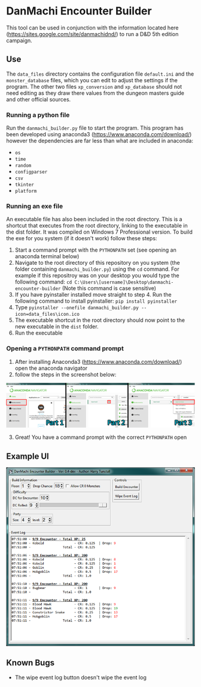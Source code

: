 # DanMachi Encounter Builder

This tool can be used in conjunction with the information located here (https://sites.google.com/site/danmachidnd/) to run a D&D 5th edition campaign.

## Use

The `data_files` directory contains the configuration file `default.ini` and the `monster_database` files, which you can edit to adjust the settings if the program. The other two files `xp_conversion` and `xp_database` should not need editing as they draw there values from the dungeon masters guide and other official sources.

### Running a python file
Run the `danmachi_builder.py` file to start the program. This program has been developed using anaconda3 (https://www.anaconda.com/download/) however the dependencies are far less than what are included in anaconda:

- `os`
- `time`
- `random`
- `configparser`
- `csv`
- `tkinter`
- `platform`

### Running an exe file
An executable file has also been included in the root directory. This is a shortcut that executes from the root directory, linking to the executable in the dist folder. It was compiled on Windows 7 Professional version. To build the exe for you system (if it doesn't work) follow these steps:

1) Start a command prompt with the `PYTHONPATH` set (see opening an anaconda terminal below)
2) Navigate to the root directory of this repository on you system (the folder containing `danmachi_builder.py`) using the `cd` command. For example if this repositroy was on your desktop you would type the following command: `cd C:\Users\[username]\Desktop\danmachi-encounter-builder` (Note this command is case sensitive)
3) If you have pyinstaller installed move straight to step 4. Run the following command to install pyinstaller: `pip install pyinstaller`
4) Type `pyinstaller --onefile danmachi_builder.py --icon=data_files\icon.ico`
5) The executable shortcut in the root directory should now point to the new executable in the `dist` folder.
6) Run the executable

### Opening a `PYTHONPATH` command prompt
1) After installing Anaconda3 (https://www.anaconda.com/download/) open the anaconda navigator
2) follow the steps in the screenshot below:

![alt text](https://raw.githubusercontent.com/htunstall/danmachi-encounter-builder/master/documentation/images/anaconda-navigator-open-teminal.png)

3) Great! You have a command prompt with the correct `PYTHONPATH` open

## Example UI

![alt text](https://raw.githubusercontent.com/htunstall/danmachi-encounter-builder/master/documentation/images/example_ui.png)

## Known Bugs

- The wipe event log button doesn't wipe the event log
